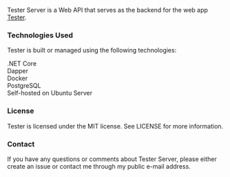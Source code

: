 Tester Server is a Web API that serves as the backend for the web app [Tester](https://github.com/mystictide/tester.client).

### Technologies Used
Tester is built or managed using the following technologies:

.NET Core  
Dapper  
Docker  
PostgreSQL   
Self-hosted on Ubuntu Server    

### License
Tester is licensed under the MIT license. See LICENSE for more information.

### Contact
If you have any questions or comments about Tester Server, please either create an issue or contact me through my public e-mail address.